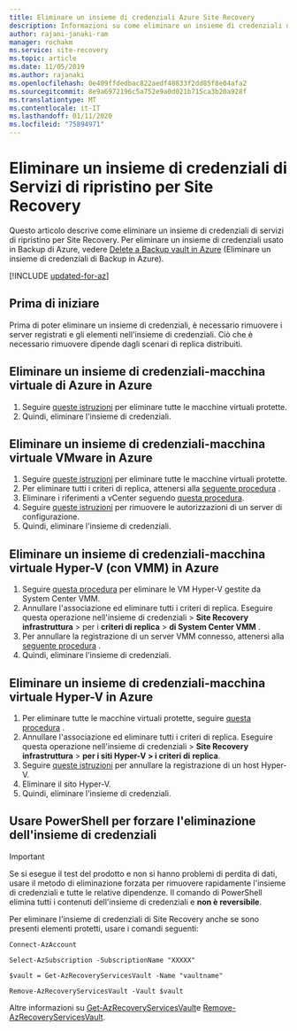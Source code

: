 ```yaml
---
title: Eliminare un insieme di credenziali Azure Site Recovery
description: Informazioni su come eliminare un insieme di credenziali di Servizi di ripristino configurato per il servizio Azure Site Recovery
author: rajani-janaki-ram
manager: rochakm
ms.service: site-recovery
ms.topic: article
ms.date: 11/05/2019
ms.author: rajanaki
ms.openlocfilehash: 0e409ffdedbac822aedf48833f2dd85f8e04afa2
ms.sourcegitcommit: 8e9a6972196c5a752e9a0d021b715ca3b20a928f
ms.translationtype: MT
ms.contentlocale: it-IT
ms.lasthandoff: 01/11/2020
ms.locfileid: "75894971"
---
```

# <a name="delete-a-site-recovery-services-vault"></a>Eliminare un insieme di credenziali di Servizi di ripristino per Site Recovery

Questo articolo descrive come eliminare un insieme di credenziali di servizi di ripristino per Site Recovery. Per eliminare un insieme di credenziali usato in Backup di Azure, vedere [Delete a Backup vault in Azure](../backup/backup-azure-delete-vault.md) (Eliminare un insieme di credenziali di Backup in Azure).

[!INCLUDE [updated-for-az](../../includes/updated-for-az.md)]


## <a name="before-you-start"></a>Prima di iniziare

Prima di poter eliminare un insieme di credenziali, è necessario rimuovere i server registrati e gli elementi nell'insieme di credenziali. Ciò che è necessario rimuovere dipende dagli scenari di replica distribuiti. 


## <a name="delete-a-vault-azure-vm-to-azure"></a>Eliminare un insieme di credenziali-macchina virtuale di Azure in Azure

1. Seguire [queste istruzioni](site-recovery-manage-registration-and-protection.md#disable-protection-for-a-azure-vm-azure-to-azure) per eliminare tutte le macchine virtuali protette.
2. Quindi, eliminare l'insieme di credenziali.

## <a name="delete-a-vault-vmware-vm-to-azure"></a>Eliminare un insieme di credenziali-macchina virtuale VMware in Azure

1. Seguire [queste istruzioni](site-recovery-manage-registration-and-protection.md#disable-protection-for-a-vmware-vm-or-physical-server-vmware-to-azure) per eliminare tutte le macchine virtuali protette.
2. Per eliminare tutti i criteri di replica, attenersi alla [seguente procedura](vmware-azure-set-up-replication.md#disassociate-or-delete-a-replication-policy) .
3. Eliminare i riferimenti a vCenter seguendo [questa procedura](vmware-azure-manage-vcenter.md#delete-a-vcenter-server).
4. Seguire [queste istruzioni](vmware-azure-manage-configuration-server.md#delete-or-unregister-a-configuration-server) per rimuovere le autorizzazioni di un server di configurazione.
5. Quindi, eliminare l'insieme di credenziali.


## <a name="delete-a-vault-hyper-v-vm-with-vmm-to-azure"></a>Eliminare un insieme di credenziali-macchina virtuale Hyper-V (con VMM) in Azure

1. Seguire [questa procedura](site-recovery-manage-registration-and-protection.md#disable-protection-for-a-hyper-v-virtual-machine-replicating-to-azure-using-the-system-center-vmm-to-azure-scenario) per eliminare le VM Hyper-V gestite da System Center VMM.
2. Annullare l'associazione ed eliminare tutti i criteri di replica. Eseguire questa operazione nell'insieme di credenziali > **Site Recovery infrastruttura** > per i **criteri di replica** > **di System Center VMM** .
3. Per annullare la registrazione di un server VMM connesso, attenersi alla [seguente procedura](site-recovery-manage-registration-and-protection.md#unregister-a-vmm-server) .
4. Quindi, eliminare l'insieme di credenziali.

## <a name="delete-a-vault-hyper-v-vm-to-azure"></a>Eliminare un insieme di credenziali-macchina virtuale Hyper-V in Azure

1. Per eliminare tutte le macchine virtuali protette, seguire [questa procedura](site-recovery-manage-registration-and-protection.md#disable-protection-for-a-hyper-v-virtual-machine-hyper-v-to-azure) .
2. Annullare l'associazione ed eliminare tutti i criteri di replica. Eseguire questa operazione nell'insieme di credenziali > **Site Recovery infrastruttura** > **per i siti Hyper-V > i criteri di** **replica**.
3. Seguire [queste istruzioni](site-recovery-manage-registration-and-protection.md#unregister-a-hyper-v-host-in-a-hyper-v-site) per annullare la registrazione di un host Hyper-V.
4. Eliminare il sito Hyper-V.
5. Quindi, eliminare l'insieme di credenziali.


## <a name="use-powershell-to-force-delete-the-vault"></a>Usare PowerShell per forzare l'eliminazione dell'insieme di credenziali 

> [!Important]
> Se si esegue il test del prodotto e non si hanno problemi di perdita di dati, usare il metodo di eliminazione forzata per rimuovere rapidamente l'insieme di credenziali e tutte le relative dipendenze.
> Il comando di PowerShell elimina tutti i contenuti dell'insieme di credenziali e **non è reversibile**.

Per eliminare l'insieme di credenziali di Site Recovery anche se sono presenti elementi protetti, usare i comandi seguenti:

    Connect-AzAccount

    Select-AzSubscription -SubscriptionName "XXXXX"

    $vault = Get-AzRecoveryServicesVault -Name "vaultname"

    Remove-AzRecoveryServicesVault -Vault $vault

Altre informazioni su [Get-AzRecoveryServicesVault](https://docs.microsoft.com/powershell/module/az.recoveryservices/get-azrecoveryservicesvault)e [Remove-AzRecoveryServicesVault](https://docs.microsoft.com/powershell/module/az.recoveryservices/remove-azrecoveryservicesvault).
